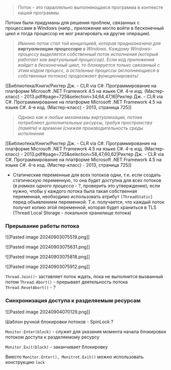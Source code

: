 >Поток - это параллельно выполняющаяся программа в контексте нашей программы

Потоки были придуманы для решения проблем, связанных с процессами в Windows (напр., приложение могло войти в бесконечный цикл и тогда процессор не мог реагировать на другие операции).

>  *Именно поток стал той концепцией, которая предназначена для **виртуализации процессора** в Windows. Каждому Windows-процессу выделяется собственный поток исполнения (который работает как виртуальный процессор). Если код приложения войдет в бесконечный цикл, то блокируется только связанный с этим кодом процесс, а остальные процессы (исполняющиеся в собственных потоках) продолжают функционировать!*

[[Библиотека/Книги/Рихтер Дж. - CLR via C#. Программирование на платформе Microsoft .NET Framework 4.5 на языке C#. 4-е изд. (Мастер-класс) - 2013.pdf#page=725&selection=34,64,47,16|Рихтер Дж. - CLR via C#. Программирование на платформе Microsoft .NET Framework 4.5 на языке C#. 4-е изд. (Мастер-класс) - 2013, страница 725]]

> *Однако как и любые механизмы виртуализации, потоки потребляют дополнительные ресурсы, требуя пространства (памяти) и времени (снижая производительность среды исполнения*

[[Библиотека/Книги/Рихтер Дж. - CLR via C#. Программирование на платформе Microsoft .NET Framework 4.5 на языке C#. 4-е изд. (Мастер-класс) - 2013.pdf#page=725&selection=58,47,60,62|Рихтер Дж. - CLR via C#. Программирование на платформе Microsoft .NET Framework 4.5 на языке C#. 4-е изд. (Мастер-класс) - 2013, страница 725]]

- Статические переменные для всех потоков одни, т.е. если создать статическую переменную, то она будет доступна для всех потоков (*в рамках одного процесса* - ?, проверить это утверждение); если нужно, чтобы у каждого потока была такая собственная переменная, необходимо использовать атрибут `[ThreadStatic]` перед объявлением переменной. Т.е. получается, что каждый поток получит копию этой переменной, которая будет храниться в TLS (Thread Local Storage - локальное хранилище потока)

### Прерывание работы потока

![[Pasted image 20240903075519.png]]

![[Pasted image 20240903075631.png]]

![[Pasted image 20240903075818.png]]

![[Pasted image 20240903075912.png]]

`Thread.Join()`- заставляет поток ждать, пока не выполнится вызванный потом
`Thread.Abort()` - прерывает деятельность потока
`Thread.ResetAbort()` - ?

### Синхронизация доступа к разделяемым ресурсам

![[Pasted image 20240904070129.png]]

Шаблон ручной блокировки потоков - SpinLock ?

`Monitor.Enter(block)` - служит для указания момента начала блокировки потоком доступа к разделяемому ресурсу

`Monitor.Exit(block)` - заканчивает блокировку

Вместо `Monitor.Enter(), Monitrot.Exit()` можно использовать конструкцию `lock`